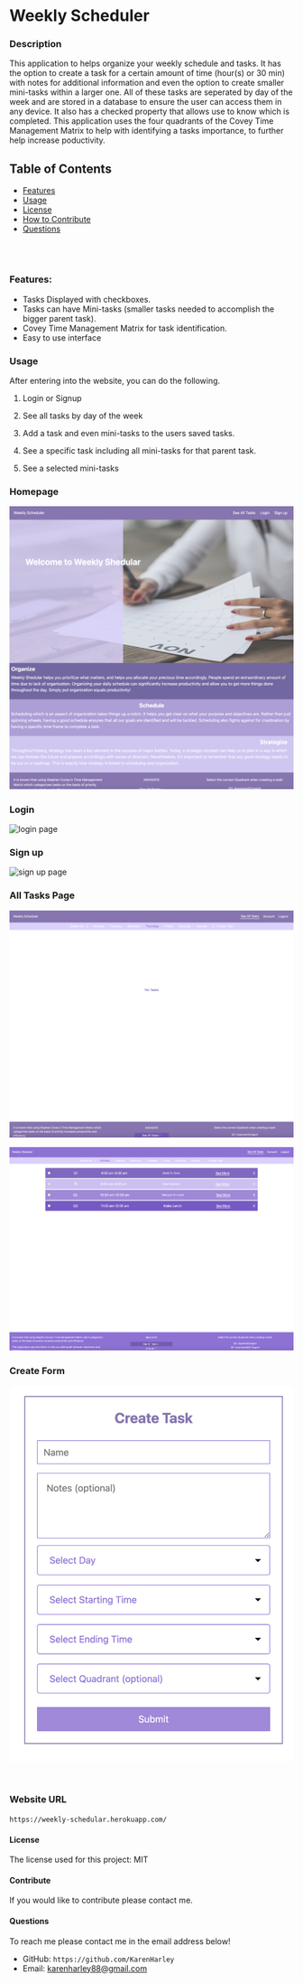 # Weekly Scheduler

### Description

This application to helps organize your weekly schedule and tasks. It has the option to create a task for a certain amount of time (hour(s) or 30 min) with notes for additional information and even the option to create smaller mini-tasks within a larger one. All of these tasks are seperated by day of the week and are stored in a database to ensure the user can access them in any device. It also has a checked property that allows use to know which is completed. This application uses the four quadrants of the Covey Time Management Matrix to help with identifying a tasks importance, to further help increase poductivity.

## Table of Contents

- [Features](#features)
- [Usage](#usage)
- [License](#license)
- [How to Contribute](#contribute)
- [Questions](#questions)

<br/>
<br/>

### Features:

- Tasks Displayed with checkboxes.
- Tasks can have Mini-tasks (smaller tasks needed to accomplish the bigger parent task).
- Covey Time Management Matrix for task identification.
- Easy to use interface

### Usage

After entering into the website, you can do the following.

1. Login or Signup

2. See all tasks by day of the week

3. Add a task and even mini-tasks to the users saved tasks.

4. See a specific task including all mini-tasks for that parent task.

5. See a selected mini-tasks

### Homepage

![homepage](mediaPics/homepage.png)

### Login

![login page](mediaPics/login-page.png)

### Sign up

![sign up page](mediaPics/signup-page.png)

### All Tasks Page

![all tasks page with no tasks](mediaPics/no-tasks-page.png)

![all tasks page](mediaPics/all-tasks-with-tasks.png)

### Create Form

![create form](mediaPics/create-form.png)

<br/>

### Website URL

`https://weekly-schedular.herokuapp.com/`

#### License

The license used for this project: MIT

#### Contribute

If you would like to contribute please contact me.

#### Questions

To reach me please contact me in the email address below!

- GitHub: `https://github.com/KarenHarley`
- Email: karenharley88@gmail.com
